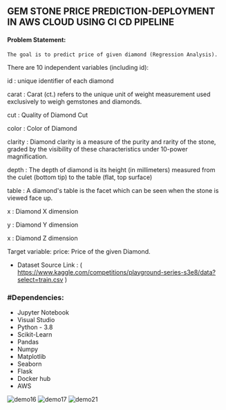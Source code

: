 ## GEM STONE PRICE PREDICTION-DEPLOYMENT IN AWS CLOUD USING CI CD PIPELINE

#### Problem Statement:
    The goal is to predict price of given diamond (Regression Analysis).

There are 10 independent variables (including id):

id : unique identifier of each diamond

carat : Carat (ct.) refers to the unique unit of weight measurement used exclusively to weigh gemstones and diamonds.

cut : Quality of Diamond Cut

color : Color of Diamond

clarity : Diamond clarity is a measure of the purity and rarity of the stone, graded by the visibility of these characteristics under 10-power magnification.

depth : The depth of diamond is its height (in millimeters) measured from the culet (bottom tip) to the table (flat, top surface)

table : A diamond's table is the facet which can be seen when the stone is viewed face up.

x : Diamond X dimension

y : Diamond Y dimension

x : Diamond Z dimension

Target variable:
price: Price of the given Diamond.

* Dataset Source Link : ( https://www.kaggle.com/competitions/playground-series-s3e8/data?select=train.csv )
        
 ### #Dependencies:
* Jupyter Notebook
* Visual Studio
* Python - 3.8
* Scikit-Learn
* Pandas
* Numpy
* Matplotlib
* Seaborn  
* Flask
* Docker hub
* AWS

 
![demo16](https://user-images.githubusercontent.com/115715763/229868001-3ad3c4cc-b2b9-4556-acd1-764c5055bffe.png)
![demo17](https://user-images.githubusercontent.com/115715763/229883522-5810e4b2-a7bf-4975-a660-6d268f0b4904.png)
![demo21](https://user-images.githubusercontent.com/115715763/232431532-cd23b3a0-b061-4edf-815c-e2d847636cff.png)













